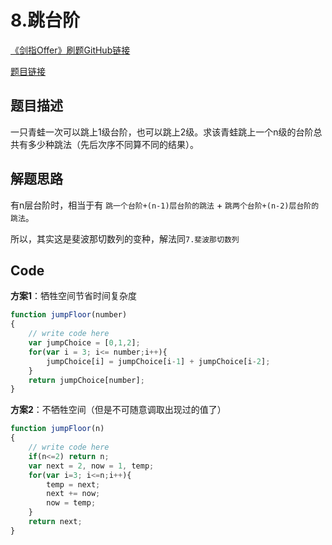 # 8.跳台阶

[《剑指Offer》刷题GitHub链接](https://github.com/zhning12/Coding-Interviews)

[题目链接](https://www.nowcoder.com/practice/8c82a5b80378478f9484d87d1c5f12a4?tpId=13&tqId=11161&rp=1&ru=/ta/coding-interviews&qru=/ta/coding-interviews/question-ranking)

## 题目描述
一只青蛙一次可以跳上1级台阶，也可以跳上2级。求该青蛙跳上一个n级的台阶总共有多少种跳法（先后次序不同算不同的结果）。

## 解题思路
有n层台阶时，相当于有 `跳一个台阶+(n-1)层台阶的跳法` + `跳两个台阶+(n-2)层台阶的跳法`。

所以，其实这是斐波那切数列的变种，解法同`7.斐波那切数列`

  
## Code
**方案1**：牺牲空间节省时间复杂度
```javascript
function jumpFloor(number)
{
    // write code here
    var jumpChoice = [0,1,2];
    for(var i = 3; i<= number;i++){
        jumpChoice[i] = jumpChoice[i-1] + jumpChoice[i-2];
    }
    return jumpChoice[number];
}
```

**方案2**：不牺牲空间（但是不可随意调取出现过的值了）
```javascript
function jumpFloor(n)
{
    // write code here
    if(n<=2) return n;
    var next = 2, now = 1, temp;
    for(var i=3; i<=n;i++){
        temp = next;
        next += now;
        now = temp;
    }
    return next;
}
```